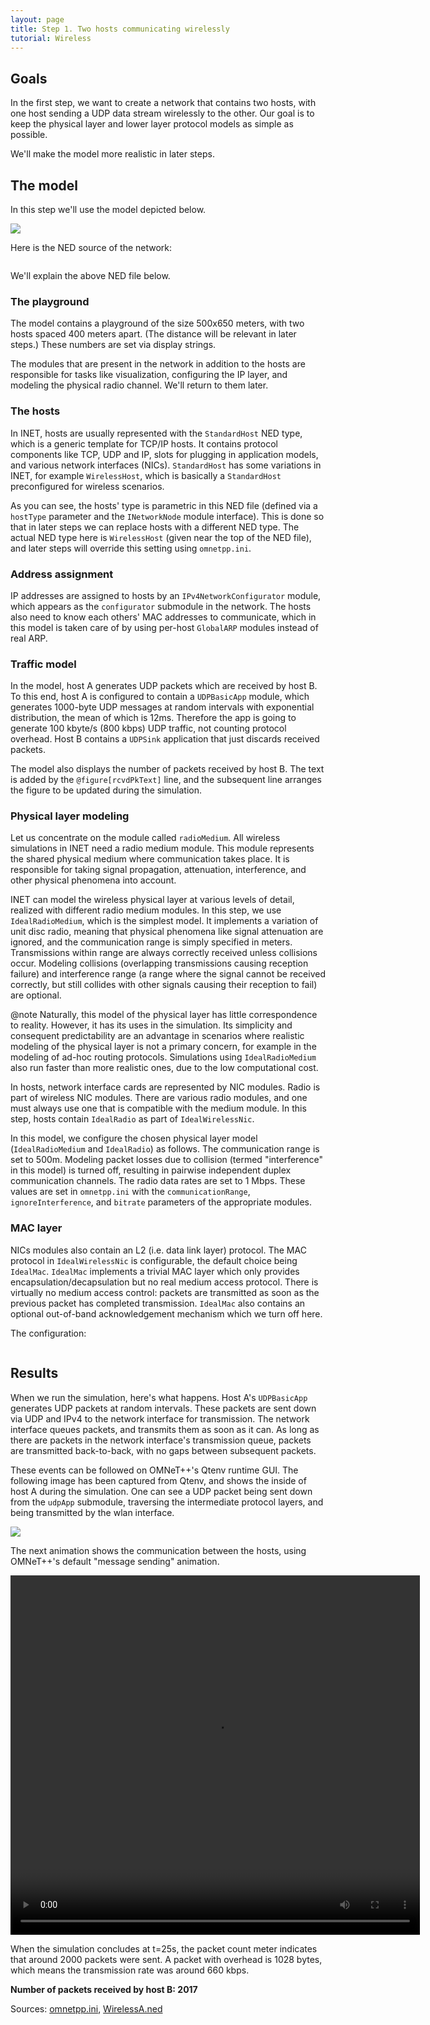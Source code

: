 ```yaml
---
layout: page
title: Step 1. Two hosts communicating wirelessly
tutorial: Wireless
---
```


## Goals

In the first step, we want to create a network that contains two hosts,
with one host sending a UDP data stream wirelessly to the other. Our goal
is to keep the physical layer and lower layer protocol models as simple
as possible.

We'll make the model more realistic in later steps.

## The model

In this step we'll use the model depicted below.

<img class="screen" src="wireless-step1.png">

Here is the NED source of the network:

<p><pre class="snippet" src="../WirelessA.ned" from="network WirelessA" until="####"></pre></p>

We'll explain the above NED file below.

### The playground

The model contains a playground of the size 500x650 meters, with two hosts
spaced 400 meters apart. (The distance will be relevant in later steps.)
These numbers are set via display strings.

The modules that are present in the network in addition to the hosts are
responsible for tasks like visualization, configuring the IP layer, and
modeling the physical radio channel. We'll return to them later.

### The hosts

In INET, hosts are usually represented with the `StandardHost` NED type,
which is a generic template for TCP/IP hosts. It contains protocol
components like TCP, UDP and IP, slots for plugging in application models,
and various network interfaces (NICs). `StandardHost` has some variations
in INET, for example `WirelessHost`, which is basically a `StandardHost`
preconfigured for wireless scenarios.

As you can see, the hosts' type is parametric in this NED file (defined via
a `hostType` parameter and the `INetworkNode` module interface). This is done
so that in later steps we can replace hosts with a different NED type. The
actual NED type here is `WirelessHost` (given near the top of the NED
file), and later steps will override this setting using `omnetpp.ini`.

### Address assignment

IP addresses are assigned to hosts by an `IPv4NetworkConfigurator` module,
which appears as the `configurator` submodule in the network. The hosts
also need to know each others' MAC addresses to communicate, which in this
model is taken care of by using per-host `GlobalARP` modules instead of
real ARP.

### Traffic model

In the model, host A generates UDP packets which are received by host B. To
this end, host A is configured to contain a `UDPBasicApp` module, which generates 1000-byte
UDP messages at random intervals with exponential distribution, the mean of
which is 12ms. Therefore the app is going to generate 100 kbyte/s (800
kbps) UDP traffic, not counting protocol overhead. Host B contains a
`UDPSink` application that just discards received packets.

The model also displays the number of packets received by host B. The text
is added by the `@figure[rcvdPkText]` line, and the subsequent
line arranges the figure to be updated during the simulation.

### Physical layer modeling

Let us concentrate on the module called `radioMedium`.
All wireless simulations in INET need a radio medium module. This module
represents the shared physical medium where communication takes place. It
is responsible for taking signal propagation, attenuation, interference,
and other physical phenomena into account.

INET can model the wireless physical layer at various levels of detail,
realized with different radio medium modules. In this step, we use
`IdealRadioMedium`, which is the simplest model. It implements a variation
of unit disc radio, meaning that physical phenomena like signal attenuation
are ignored, and the communication range is simply specified in meters.
Transmissions within range are always correctly received unless collisions
occur. Modeling collisions (overlapping transmissions causing reception
failure) and interference range (a range where the signal cannot be
received correctly, but still collides with other signals causing their
reception to fail) are optional.

@note Naturally, this model of the physical layer has little correspondence
to reality. However, it has its uses in the simulation. Its simplicity and
consequent predictability are an advantage in scenarios where realistic
modeling of the physical layer is not a primary concern, for example in the
modeling of ad-hoc routing protocols. Simulations using `IdealRadioMedium`
also run faster than more realistic ones, due to the low computational
cost.

In hosts, network interface cards are represented by NIC modules. Radio is part of
wireless NIC modules. There are various radio modules, and one must always
use one that is compatible with the medium module. In this step, hosts contain
`IdealRadio` as part of `IdealWirelessNic`.

In this model, we configure the chosen physical layer model
(`IdealRadioMedium` and `IdealRadio`) as follows. The communication range
is set to 500m. Modeling packet losses due to collision (termed
"interference" in this model) is turned off, resulting in pairwise
independent duplex communication channels. The radio data rates are set to
1 Mbps. These values are set in `omnetpp.ini` with the
`communicationRange`, `ignoreInterference`, and `bitrate` parameters of
the appropriate modules.

### MAC layer

NICs modules also contain an L2 (i.e. data link layer) protocol. The MAC
protocol in `IdealWirelessNic` is configurable, the default choice being
`IdealMac`. `IdealMac` implements a trivial MAC layer which only provides
encapsulation/decapsulation but no real medium access protocol. There is
virtually no medium access control: packets are transmitted as soon as the
previous packet has completed transmission. `IdealMac` also contains
an optional out-of-band acknowledgement mechanism which we turn off here.

The configuration:

<p><pre class="snippet" src="../omnetpp.ini" from="\[Config Wireless01\]" until="####"></pre></p>

## Results

When we run the simulation, here's what happens. Host A's `UDPBasicApp`
generates UDP packets at random intervals. These packets are sent down via
UDP and IPv4 to the network interface for transmission. The network
interface queues packets, and transmits them as soon as it can. As long as
there are packets in the network interface's transmission queue, packets
are transmitted back-to-back, with no gaps between subsequent packets.

These events can be followed on OMNeT++'s Qtenv runtime GUI. The following
image has been captured from Qtenv, and shows the inside of host A during
the simulation. One can see a UDP packet being sent down from the
`udpApp` submodule, traversing the intermediate protocol layers, and being
transmitted by the wlan interface.

<img class="screen" src="step1_10.gif">

The next animation shows the communication between the hosts, using
OMNeT++'s default "message sending" animation.

<p><video autoplay loop controls onclick="this.paused ? this.play() : this.pause();" src="step1_1.mp4" width="655" height="575"></video></p>

When the simulation concludes at t=25s, the packet count meter indicates that
around 2000 packets were sent. A packet with overhead is 1028 bytes, which means
the transmission rate was around 660 kbps.

**Number of packets received by host B: 2017**

Sources: [omnetpp.ini](../omnetpp.ini), [WirelessA.ned](../WirelessA.ned)
